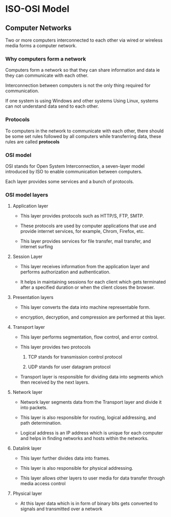 # ISO-OSI Model

## Computer Networks

Two or more computers interconnected to each other via wired or wireless media forms a computer network.

### Why computers form a network

Computers form a network so that they can share information and data ie they can communicate with each other.

Interconnection between computers is not the only thing required for communication.

If one system is using Windows and other systems Using Linux, systems can not understand data send to each other.

### Protocols

To computers in the network to communicate with each other, there should be some set rules followed by all computers while transferring data, these rules are called **protocols**

### OSI model

OSI stands for Open System Interconnection, a seven-layer model introduced by ISO to enable communication between computers.

Each layer provides some services and a bunch of protocols.

### OSI model layers

1. Application layer

    * This layer provides protocols such as HTTP/S, FTP, SMTP.

    * These protocols are used by computer applications that use and provide internet services, for example, Chrom, Firefox, etc.

    * This layer provides services for file transfer, mail transfer, and internet surfing

2. Session Layer

    * This layer receives information from the application layer and performs authorization and authentication.

    * It helps in maintaining sessions for each client which gets terminated after a specified duration or when the client closes the browser.

3. Presentation layers

    * This layer converts the data into machine representable form.

    * encryption, decryption, and compression are performed at this layer.

4. Transport layer

    * This layer performs segmentation, flow control, and error control.

    * This layer provides two protocols

        1. TCP stands for transmission control protocol

        2. UDP stands for user datagram protocol

    * Transport layer is responsible for dividing data into segments which then received by the next layers.

5. Network layer

    * Network layer segments data from the Transport layer and divide it into packets.

    * This layer is also responsible for routing, logical addressing, and path determination.

    * Logical address is an IP address which is unique for each computer and helps in finding networks and hosts within the networks.

6. Datalink layer

    * This layer further divides data into frames.

    * This layer is also responsible for physical addressing.

    * This layer allows other layers to user media for data transfer through media access control

7. Physical layer

    * At this layer data which is in form of binary bits gets converted to signals and transmitted over a network
